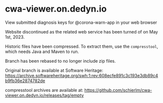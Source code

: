 # cwa-viewer.on.dedyn.io
View submitted diagnosis keys for @corona-warn-app in your web browser

Website discontinued as the related web service has been turned of on May 1st, 2023.

Historic files have been compressed. To extract them, use the `compresstool`, which needs
Java and Maven to run.

Branch has been rebased to no longer include zip files.

Original branch is available at Software Heritage:
https://archive.softwareheritage.org/swh:1:rev:608ecfe891c3c193e3db89c4b9fb36e2874782de

compresstool archives are available at:
https://github.com/schierlm/cwa-viewer.on.dedyn.io/releases/tag/empty
